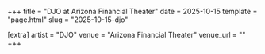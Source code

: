 +++
title = "DJO at Arizona Financial Theater"
date = 2025-10-15
template = "page.html"
slug = "2025-10-15-djo"

[extra]
artist = "DJO"
venue = "Arizona Financial Theater"
venue_url = ""
+++
